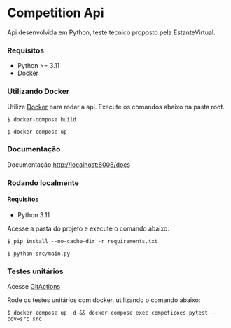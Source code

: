 # Competition Api

Api desenvolvida em Python, teste técnico proposto pela EstanteVirtual.


### Requisitos

- Python >= 3.11
- Docker


### Utilizando Docker

Utilize [Docker](https://www.docker.com/get-started/) para rodar a api.
Execute os comandos abaixo na pasta root.

`$ docker-compose build`

`$ docker-compose up`


### Documentação

Documentação [http://localhost:8008/docs](http://localhost:8008/docs)


### Rodando localmente

#### Requisitos
- Python 3.11

Acesse a pasta do projeto e execute o comando abaixo:

`$ pip install --no-cache-dir -r requirements.txt`

`$ python src/main.py`

### Testes unitários

Acesse [GitActions](https://github.com/vanessasoutoc/competicao-api/actions)

Rode os testes unitários com docker, utilizando o comando abaixo:

`$ docker-compose up -d && docker-compose exec competicoes pytest --cov=src src`
